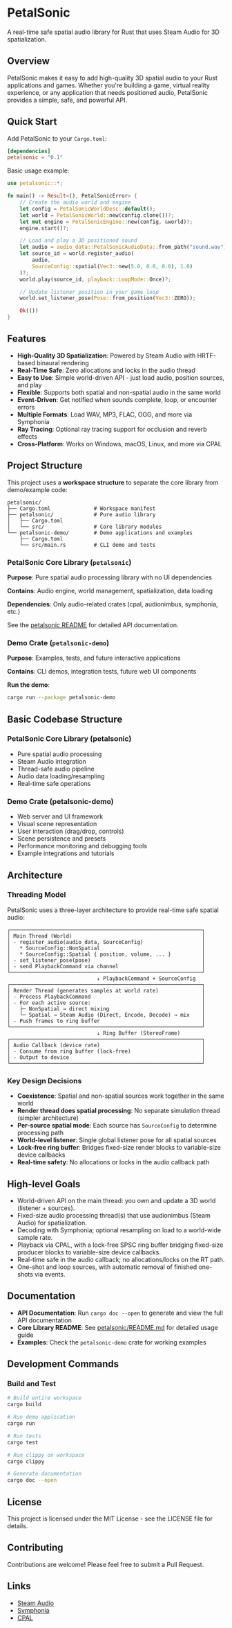 # PetalSonic

A real-time safe spatial audio library for Rust that uses Steam Audio for 3D spatialization.

## Overview

PetalSonic makes it easy to add high-quality 3D spatial audio to your Rust applications and games. Whether you're building a game, virtual reality experience, or any application that needs positioned audio, PetalSonic provides a simple, safe, and powerful API.

## Quick Start

Add PetalSonic to your `Cargo.toml`:

```toml
[dependencies]
petalsonic = "0.1"
```

Basic usage example:

```rust
use petalsonic::*;

fn main() -> Result<(), PetalSonicError> {
    // Create the audio world and engine
    let config = PetalSonicWorldDesc::default();
    let world = PetalSonicWorld::new(config.clone())?;
    let mut engine = PetalSonicEngine::new(config, &world)?;
    engine.start()?;

    // Load and play a 3D positioned sound
    let audio = audio_data::PetalSonicAudioData::from_path("sound.wav")?;
    let source_id = world.register_audio(
        audio,
        SourceConfig::spatial(Vec3::new(5.0, 0.0, 0.0), 1.0)
    )?;
    world.play(source_id, playback::LoopMode::Once)?;

    // Update listener position in your game loop
    world.set_listener_pose(Pose::from_position(Vec3::ZERO));

    Ok(())
}
```

## Features

- **High-Quality 3D Spatialization**: Powered by Steam Audio with HRTF-based binaural rendering
- **Real-Time Safe**: Zero allocations and locks in the audio thread
- **Easy to Use**: Simple world-driven API - just load audio, position sources, and play
- **Flexible**: Supports both spatial and non-spatial audio in the same world
- **Event-Driven**: Get notified when sounds complete, loop, or encounter errors
- **Multiple Formats**: Load WAV, MP3, FLAC, OGG, and more via Symphonia
- **Ray Tracing**: Optional ray tracing support for occlusion and reverb effects
- **Cross-Platform**: Works on Windows, macOS, Linux, and more via CPAL

## Project Structure

This project uses a **workspace structure** to separate the core library from demo/example code:

```
petalsonic/
├── Cargo.toml              # Workspace manifest
├── petalsonic/             # Pure audio library
│   ├── Cargo.toml
│   └── src/                # Core library modules
└── petalsonic-demo/        # Demo applications and examples
    ├── Cargo.toml
    └── src/main.rs         # CLI demo and tests
```

### PetalSonic Core Library (`petalsonic`)

**Purpose**: Pure spatial audio processing library with no UI dependencies

**Contains**: Audio engine, world management, spatialization, data loading

**Dependencies**: Only audio-related crates (cpal, audionimbus, symphonia, etc.)

See the [petalsonic README](./petalsonic/README.md) for detailed API documentation.

### Demo Crate (`petalsonic-demo`)

**Purpose**: Examples, tests, and future interactive applications

**Contains**: CLI demos, integration tests, future web UI components

**Run the demo**:
```bash
cargo run --package petalsonic-demo
```

## Basic Codebase Structure

### PetalSonic Core Library (petalsonic)

- Pure spatial audio processing
- Steam Audio integration
- Thread-safe audio pipeline
- Audio data loading/resampling
- Real-time safe operations

### Demo Crate (petalsonic-demo)

- Web server and UI framework
- Visual scene representation
- User interaction (drag/drop, controls)
- Scene persistence and presets
- Performance monitoring and debugging tools
- Example integrations and tutorials

## Architecture

### Threading Model

PetalSonic uses a three-layer architecture to provide real-time safe spatial audio:

```plaintext
┌──────────────────────────────────────────────────────────────┐
│ Main Thread (World)                                          │
│ - register_audio(audio_data, SourceConfig)                   │
│   * SourceConfig::NonSpatial                                 │
│   * SourceConfig::Spatial { position, volume, ... }          │
│ - set_listener_pose(pose)                                    │
│ - send PlaybackCommand via channel                           │
└──────────────────────────────────────────────────────────────┘
                             ↓ PlaybackCommand + SourceConfig
┌──────────────────────────────────────────────────────────────┐
│ Render Thread (generates samples at world rate)              │
│ - Process PlaybackCommand                                    │
│ - For each active source:                                    │
│   ├─ NonSpatial → direct mixing                              │
│   └─ Spatial → Steam Audio (Direct, Encode, Decode) → mix    │
│ - Push frames to ring buffer                                 │
└──────────────────────────────────────────────────────────────┘
                             ↓ Ring Buffer (StereoFrame)
┌──────────────────────────────────────────────────────────────┐
│ Audio Callback (device rate)                                 │
│ - Consume from ring buffer (lock-free)                       │
│ - Output to device                                           │
└──────────────────────────────────────────────────────────────┘
```

### Key Design Decisions

- **Coexistence**: Spatial and non-spatial sources work together in the same world
- **Render thread does spatial processing**: No separate simulation thread (simpler architecture)
- **Per-source spatial mode**: Each source has `SourceConfig` to determine processing path
- **World-level listener**: Single global listener pose for all spatial sources
- **Lock-free ring buffer**: Bridges fixed-size render blocks to variable-size device callbacks
- **Real-time safety**: No allocations or locks in the audio callback path

## High-level Goals

- World-driven API on the main thread: you own and update a 3D world (listener + sources).
- Fixed-size audio processing thread(s) that use audionimbus (Steam Audio) for spatialization.
- Decoding with Symphonia; optional resampling on load to a world-wide sample rate.
- Playback via CPAL, with a lock-free SPSC ring buffer bridging fixed-size producer blocks to variable-size device callbacks.
- Real-time safe in the audio callback; no allocations/locks on the RT path.
- One-shot and loop sources, with automatic removal of finished one-shots via events.

## Documentation

- **API Documentation**: Run `cargo doc --open` to generate and view the full API documentation
- **Core Library README**: See [petalsonic/README.md](./petalsonic/README.md) for detailed usage guide
- **Examples**: Check the `petalsonic-demo` crate for working examples

## Development Commands

### Build and Test

```bash
# Build entire workspace
cargo build

# Run demo application
cargo run

# Run tests
cargo test

# Run clippy on workspace
cargo clippy

# Generate documentation
cargo doc --open
```

## License

This project is licensed under the MIT License - see the LICENSE file for details.

## Contributing

Contributions are welcome! Please feel free to submit a Pull Request.

## Links

- [Steam Audio](https://valvesoftware.github.io/steam-audio/)
- [Symphonia](https://github.com/pdeljanov/Symphonia)
- [CPAL](https://github.com/RustAudio/cpal)
